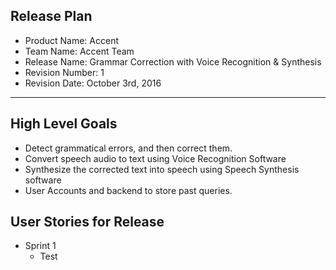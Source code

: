 ## Release Plan
* Product Name: Accent
* Team Name: Accent Team
* Release Name: Grammar Correction with Voice Recognition & Synthesis
* Revision Number: 1
* Revision Date: October 3rd, 2016

---

## High Level Goals
* Detect grammatical errors, and then correct them.
* Convert speech audio to text using Voice Recognition Software
* Synthesize the corrected text into speech using Speech Synthesis software
* User Accounts and backend to store past queries.

## User Stories for Release
* Sprint 1
	* Test